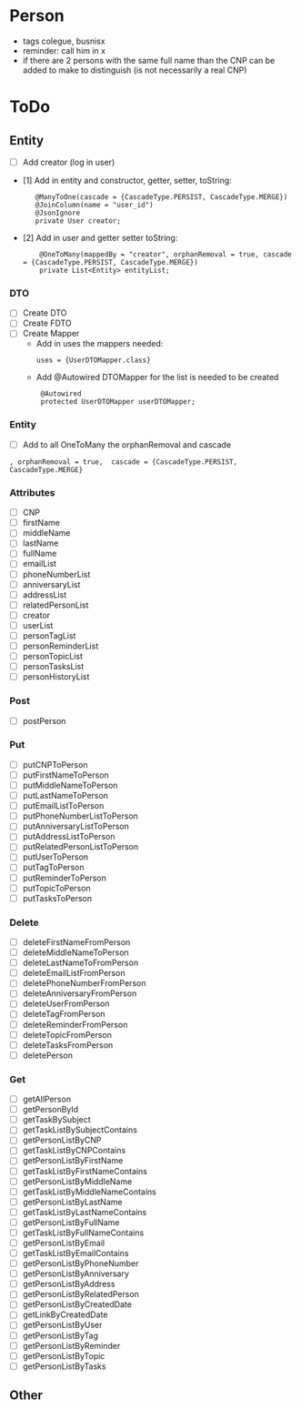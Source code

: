 # Person

- tags colegue, busnisx
- reminder: call him in x
- if there are 2 persons with the same full name than the CNP can be added to make to distinguish (is not necessarily a
  real CNP)

# ToDo

## Entity

- [ ] Add creator (log in user)
- [1] Add in entity and constructor, getter, setter, toString:
   ```
      @ManyToOne(cascade = {CascadeType.PERSIST, CascadeType.MERGE})
      @JoinColumn(name = "user_id")
      @JsonIgnore
      private User creator;
  ```
- [2] Add in user and getter setter toString:
  ```
      @OneToMany(mappedBy = "creator", orphanRemoval = true, cascade = {CascadeType.PERSIST, CascadeType.MERGE})
      private List<Entity> entityList;
  ```

### DTO

- [ ] Create DTO
- [ ] Create FDTO
- [ ] Create Mapper
    - Add in uses the mappers needed:
      ```
      uses = {UserDTOMapper.class}
      ```
    - Add @Autowired DTOMapper for the list is needed to be created
      ```
       @Autowired
       protected UserDTOMapper userDTOMapper;
      ```

### Entity

- [ ] Add to all OneToMany the orphanRemoval and cascade

```
, orphanRemoval = true,  cascade = {CascadeType.PERSIST, CascadeType.MERGE}
```

### Attributes

- [ ] CNP
- [ ] firstName
- [ ] middleName
- [ ] lastName
- [ ] fullName
- [ ] emailList
- [ ] phoneNumberList
- [ ] anniversaryList
- [ ] addressList
- [ ] relatedPersonList
- [ ] creator
- [ ] userList
- [ ] personTagList
- [ ] personReminderList
- [ ] personTopicList
- [ ] personTasksList
- [ ] personHistoryList

### Post

- [ ] postPerson

### Put

- [ ] putCNPToPerson
- [ ] putFirstNameToPerson
- [ ] putMiddleNameToPerson
- [ ] putLastNameToPerson
- [ ] putEmailListToPerson
- [ ] putPhoneNumberListToPerson
- [ ] putAnniversaryListToPerson
- [ ] putAddressListToPerson
- [ ] putRelatedPersonListToPerson
- [ ] putUserToPerson
- [ ] putTagToPerson
- [ ] putReminderToPerson
- [ ] putTopicToPerson
- [ ] putTasksToPerson

### Delete

- [ ] deleteFirstNameFromPerson
- [ ] deleteMiddleNameToPerson
- [ ] deleteLastNameToFromPerson
- [ ] deleteEmailListFromPerson
- [ ] deletePhoneNumberFromPerson
- [ ] deleteAnniversaryFromPerson
- [ ] deleteUserFromPerson
- [ ] deleteTagFromPerson
- [ ] deleteReminderFromPerson
- [ ] deleteTopicFromPerson
- [ ] deleteTasksFromPerson
- [ ] deletePerson

### Get

- [ ] getAllPerson
- [ ] getPersonById
- [ ] getTaskBySubject
- [ ] getTaskListBySubjectContains
- [ ] getPersonListByCNP
- [ ] getTaskListByCNPContains
- [ ] getPersonListByFirstName
- [ ] getTaskListByFirstNameContains
- [ ] getPersonListByMiddleName
- [ ] getTaskListByMiddleNameContains
- [ ] getPersonListByLastName
- [ ] getTaskListByLastNameContains
- [ ] getPersonListByFullName
- [ ] getTaskListByFullNameContains
- [ ] getPersonListByEmail
- [ ] getTaskListByEmailContains
- [ ] getPersonListByPhoneNumber
- [ ] getPersonListByAnniversary
- [ ] getPersonListByAddress
- [ ] getPersonListByRelatedPerson
- [ ] getPersonListByCreatedDate
- [ ] getLinkByCreatedDate
- [ ] getPersonListByUser
- [ ] getPersonListByTag
- [ ] getPersonListByReminder
- [ ] getPersonListByTopic
- [ ] getPersonListByTasks

## Other